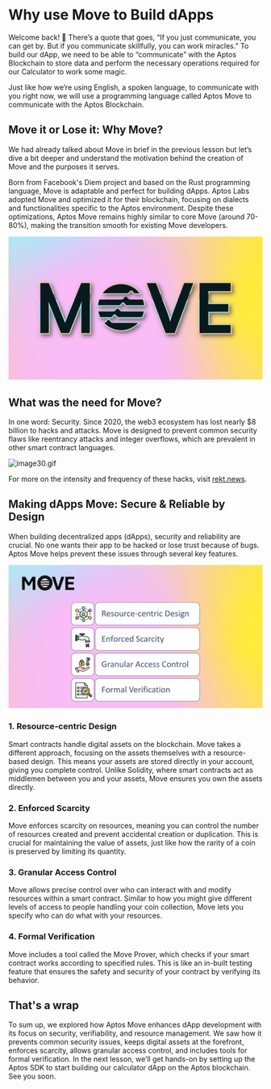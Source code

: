 # Why use Move to Build dApps

Welcome back! 🌟 There’s a quote that goes, “If you just communicate, you can get by. But if you communicate skillfully, you can work miracles.” To build our dApp, we need to be able to “communicate” with the Aptos Blockchain to store data and perform the necessary operations required for our Calculator to work some magic.

Just like how we’re using English, a spoken language, to communicate with you right now, we will use a programming language called Aptos Move to communicate with the Aptos Blockchain.

## Move it or Lose it: Why Move?

We had already talked about Move in brief in the previous lesson but let’s dive a bit deeper and understand the motivation behind the creation of Move and the purposes it serves.

Born from Facebook's Diem project and based on the Rust programming language, Move is adaptable and perfect for building dApps. Aptos Labs adopted Move and optimized it for their blockchain, focusing on dialects and functionalities specific to the Aptos environment. Despite these optimizations, Aptos Move remains highly similar to core Move (around 70-80%), making the transition smooth for existing Move developers.

![image56.png](https://github.com/0xmetaschool/Learning-Projects/blob/main/assests_for_all/aptos-c2-building-on-aptos-assets/Why%20use%20Move%20to%20build%20dApps/image56.webp?raw=true)

## What was the need for Move?

In one word: Security. Since 2020, the web3 ecosystem has lost nearly $8 billion to hacks and attacks. Move is designed to prevent common security flaws like reentrancy attacks and integer overflows, which are prevalent in other smart contract languages.

![image30.gif](https://github.com/0xmetaschool/Learning-Projects/blob/main/assests_for_all/aptos-c2-building-on-aptos-assets/Why%20use%20Move%20to%20build%20dApps/image30.webp?raw=true)

For more on the intensity and frequency of these hacks, visit [rekt.news](https://rekt.news/).

## Making dApps Move: Secure & Reliable by Design

When building decentralized apps (dApps), security and reliability are crucial. No one wants their app to be hacked or lose trust because of bugs. Aptos Move helps prevent these issues through several key features.

![image51.png](https://github.com/0xmetaschool/Learning-Projects/blob/main/assests_for_all/aptos-c2-building-on-aptos-assets/Why%20use%20Move%20to%20build%20dApps/image51.webp?raw=true)

### 1. Resource-centric Design

Smart contracts handle digital assets on the blockchain. Move takes a different approach, focusing on the assets themselves with a resource-based design. This means your assets are stored directly in your account, giving you complete control. Unlike Solidity, where smart contracts act as middlemen between you and your assets, Move ensures you own the assets directly.

### 2. Enforced Scarcity

Move enforces scarcity on resources, meaning you can control the number of resources created and prevent accidental creation or duplication. This is crucial for maintaining the value of assets, just like how the rarity of a coin is preserved by limiting its quantity.

### 3. Granular Access Control

Move allows precise control over who can interact with and modify resources within a smart contract. Similar to how you might give different levels of access to people handling your coin collection, Move lets you specify who can do what with your resources.

### 4. Formal Verification

Move includes a tool called the Move Prover, which checks if your smart contract works according to specified rules. This is like an in-built testing feature that ensures the safety and security of your contract by verifying its behavior.

## That's a wrap

To sum up, we explored how Aptos Move enhances dApp development with its focus on security, verifiability, and resource management. We saw how it prevents common security issues, keeps digital assets at the forefront, enforces scarcity, allows granular access control, and includes tools for formal verification. In the next lesson, we’ll get hands-on by setting up the Aptos SDK to start building our calculator dApp on the Aptos blockchain. See you soon.
